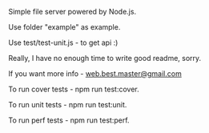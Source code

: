 Simple file server powered by Node.js.

Use folder "example" as example.

Use test/test-unit.js - to get api :)

Really, I have no enough time to write good readme, sorry.
 
If you want more info - web.best.master@gmail.com

To run cover tests - npm run test:cover.

To run unit tests - npm run test:unit.

To run perf tests - npm run test:perf.
